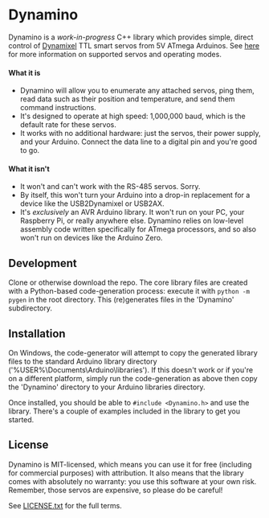 # Dynamino
Dynamino is a *work-in-progress* C++ library which provides simple, direct control of [Dynamixel](http://en.robotis.com/index/product.php?cate_code=101010) TTL smart servos from 5V ATmega Arduinos. See [here](supported.md) for more information on supported servos and operating modes.

#### What it is
- Dynamino will allow you to enumerate any attached servos, ping them, read data such as their position and temperature, and send them command instructions.
- It's designed to operate at high speed: 1,000,000 baud, which is the default rate for these servos.
- It works with no additional hardware: just the servos, their power supply, and your Arduino. Connect the data line to a digital pin and you're good to go.

#### What it isn't
- It won't and can't work with the RS-485 servos. Sorry.
- By itself, this won't turn your Arduino into a drop-in replacement for a device like the USB2Dynamixel or USB2AX.
- It's *exclusively* an AVR Arduino library. It won't run on your PC, your Raspberry Pi, or really anywhere else. Dynamino relies on low-level assembly code written specifically for ATmega processors, and so also won't run on devices like the Arduino Zero.

## Development
Clone or otherwise download the repo. The core library files are created with a Python-based code-generation process: execute it with `python -m pygen` in the root directory. This (re)generates files in the 'Dynamino' subdirectory.

## Installation
On Windows, the code-generator will attempt to copy the generated library files to the standard Arduino library directory ('%USER%\Documents\Arduino\libraries'). If this doesn't work or if you're on a different platform, simply run the code-generation as above then copy the 'Dynamino' directory to your Arduino libraries directory.

Once installed, you should be able to `#include <Dynamino.h>` and use the library. There's a couple of examples included in the library to get you started.

## License
Dynamino is MIT-licensed, which means you can use it for free (including for commercial purposes) with attribution. It also means that the library comes with absolutely no warranty: you use this software at your own risk. Remember, those servos are expensive, so please do be careful!

See [LICENSE.txt](LICENSE.txt) for the full terms.
